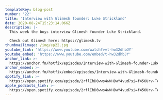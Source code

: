 ```yaml
---
templateKey: blog-post
number: '22'
title: 'Interview with Glimesh founder: Luke Strickland'
date: 2020-08-24T15:23:14.066Z
description: |-
  This week the boys interview Glimesh founder Luke Strickland.

  Check out Glimesh here: https://glimesh.tv
thumbnailimage: /img/ep22.jpg
youtube_link: 'https://www.youtube.com/watch?v=t-hw32dhbJY'
youtube_embed: 'https://www.youtube.com/embed/t-hw32dhbJY'
anchor_link: >-
  https://anchor.fm/hotfix/episodes/Interview-with-Glimesh-founder-Luke-Strickland-eiion6
anchor_embed: >-
  https://anchor.fm/hotfix/embed/episodes/Interview-with-Glimesh-founder-Luke-Strickland-eiion6/a-a318h8p
spotify_link: >-
  https://open.spotify.com/episode/2rflIhD6wws4wNH8wY4vud?si=f45OUrv-TqmvWHH1ihOJ4w
apple_podcasts_link: >-
  https://open.spotify.com/episode/2rflIhD6wws4wNH8wY4vud?si=f45OUrv-TqmvWHH1ihOJ4w
---
```

